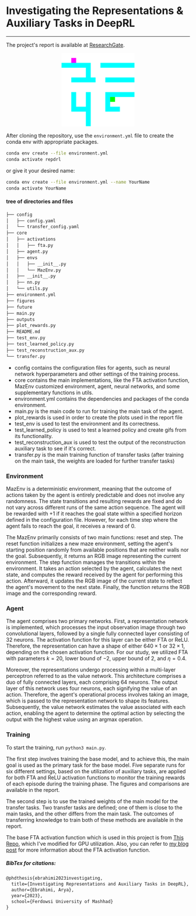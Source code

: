 # Investigating the Representations & Auxiliary Tasks in DeepRL
----


The project's report is available at [ResearchGate](https://www.researchgate.net/publication/373818471_Investigating_Representations_and_Auxiliary_Tasks_in_DeepRL).

<p align="middle" >
  <img src="figures/out.gif" title="Main Task" width="200" />
</p>

After cloning the repository, use the `environment.yml` file to create the conda env with appropriate packages.

```bash
conda env create --file environment.yml
conda activate repdrl
```

or give it your desired name:

```bash
conda env create --file environment.yml --name YourName
conda activate YourName
```

#### tree of directories and files
```bash
├── config
│   ├── config.yaml
│   └── transfer_config.yaml
├── core
│   ├── activations
│   │   ├── fta.py
│   ├── agent.py
│   ├── envs
│   │   ├── __init__.py
│   │   └── MazEnv.py
│   ├── __init__.py
│   ├── nn.py
│   └── utils.py
├── environment.yml
├── figures
├── future
├── main.py
├── outputs
├── plot_rewards.py
├── README.md
├── test_env.py
├── test_learned_policy.py
├── test_reconstruction_aux.py
└── transfer.py

```

- config contains the configuration files for agents, such as neural network hyperparameters and other settings of the training process.
- core contains the main implementations, like the FTA activation function, MazEnv customized environment, agent, neural networks, and some supplementary functions in utils.
- environment.yml contains the dependencies and packages of the conda environment.
- main.py is the main code to run for training the main task of the agent.
- plot_rewards is used in order to create the plots used in the report file
- test_env is used to test the environment and its correctness.
- test_learned_policy is used to test a learned policy and create gifs from its functionality.
- test_reconstruction_aux is used to test the output of the reconstruction auxiliary task to see if it's correct.
- transfer.py is the main training function of transfer tasks (after training on the main task, the weights are loaded for further transfer tasks)


### Environment

MazEnv is a deterministic environment, meaning that the outcome of actions taken by the agent is entirely predictable and does not involve any randomness. The state transitions and resulting rewards are fixed and do not vary across different runs of the same action sequence. The agent will be rewarded with +1 if it reaches the goal state within a specified horizon defined in the configuration file. However, for each time step where the agent fails to reach the goal, it receives a reward of 0.


The MazEnv primarily consists of two main functions: reset and step. The reset function initializes a new maze environment, setting the agent's starting position randomly from available positions that are neither walls nor the goal. Subsequently, it returns an RGB image representing the current environment.
The step function manages the transitions within the environment. It takes an action selected by the agent, calculates the next state, and computes the reward received by the agent for performing this action. Afterward, it updates the RGB image of the current state to reflect the agent's movement to the next state. Finally, the function returns the RGB image and the corresponding reward.

### Agent

The agent comprises two primary networks. First, a representation network is implemented, which processes the input observation image through two convolutional layers, followed by a single fully connected layer consisting of 32 neurons. The activation function for this layer can be either FTA or ReLU. Therefore, the representation can have a shape of either $640 \times 1$ or $32 \times 1$, depending on the chosen activation function. For our study, we utilized FTA with parameters $k=20$, lower bound of $-2$, upper bound of $2$, and $\eta=0.4$.


Moreover, the representations undergo processing within a multi-layer perceptron referred to as the value network. This architecture comprises a duo of fully connected layers, each comprising 64 neurons. The output layer of this network uses four neurons, each signifying the value of an action. Therefore, the agent's operational process involves taking an image, which is passed to the representation network to shape its features. Subsequently, the value network estimates the value associated with each action, enabling the agent to determine the optimal action by selecting the output with the highest value using an argmax operation.

### Training
To start the training, run `python3 main.py`.

The first step involves training the base model, and to achieve this, the main goal is used as the primary task for the base model. Five separate runs for six different settings, based on the utilization of auxiliary tasks, are applied for both FTA and ReLU activation functions to monitor the training rewards of each episode during the training phase. The figures and comparisons are available in the report.

The second step is to use the trained weights of the main model for the transfer tasks. Two transfer tasks are defined; one of them is close to the main tasks, and the other differs from the main task. The outcomes of transferring knowledge to train both of these methods are available in the report.

The base FTA activation function which is used in this project is from [This Repo](https://github.com/hwang-ua/fta_pytorch_implementation/tree/main), which I've modified for GPU utilization.
Also, you can refer to [my blog post](https://arya-ebrahimi.github.io/posts/fuzzy-tiling-activations/) for more information about the FTA activation function.

##### BibTex for citations:
```
@phdthesis{ebrahimi2023investigating,
  title={Investigating Representations and Auxiliary Tasks in DeepRL},
  author={Ebrahimi, Arya},
  year={2023},
  school={Ferdowsi University of Mashhad}
}
```

